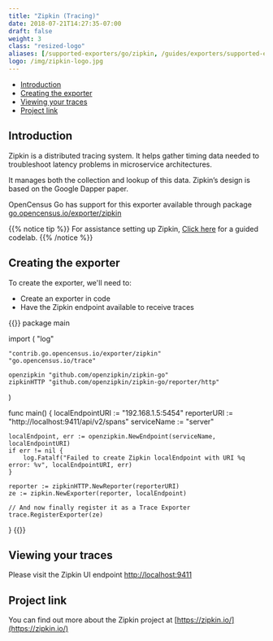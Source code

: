 ```yaml
---
title: "Zipkin (Tracing)"
date: 2018-07-21T14:27:35-07:00
draft: false
weight: 3
class: "resized-logo"
aliases: [/supported-exporters/go/zipkin, /guides/exporters/supported-exporters/go/zipkin]
logo: /img/zipkin-logo.jpg
---
```


- [Introduction](#introduction)
- [Creating the exporter](#creating-the-exporter)
- [Viewing your traces](#viewing-your-traces)
- [Project link](#project-link)

## Introduction
Zipkin is a distributed tracing system. It helps gather timing data needed to troubleshoot latency problems in microservice architectures.

It manages both the collection and lookup of this data. Zipkin’s design is based on the Google Dapper paper.

OpenCensus Go has support for this exporter available through package [go.opencensus.io/exporter/zipkin](https://godoc.org/go.opencensus.io/exporter/zipkin)

{{% notice tip %}}
For assistance setting up Zipkin, [Click here](/codelabs/zipkin) for a guided codelab.
{{% /notice %}}

## Creating the exporter
To create the exporter, we'll need to:

* Create an exporter in code
* Have the Zipkin endpoint available to receive traces

{{<highlight go>}}
package main

import (
	"log"

	"contrib.go.opencensus.io/exporter/zipkin"
	"go.opencensus.io/trace"

	openzipkin "github.com/openzipkin/zipkin-go"
	zipkinHTTP "github.com/openzipkin/zipkin-go/reporter/http"
)

func main() {
	localEndpointURI := "192.168.1.5:5454"
	reporterURI := "http://localhost:9411/api/v2/spans"
	serviceName := "server"

	localEndpoint, err := openzipkin.NewEndpoint(serviceName, localEndpointURI)
	if err != nil {
		log.Fatalf("Failed to create Zipkin localEndpoint with URI %q error: %v", localEndpointURI, err)
	}

	reporter := zipkinHTTP.NewReporter(reporterURI)
	ze := zipkin.NewExporter(reporter, localEndpoint)

	// And now finally register it as a Trace Exporter
	trace.RegisterExporter(ze)
}
{{</highlight>}}

## Viewing your traces
Please visit the Zipkin UI endpoint [http://localhost:9411](http://localhost:9411)

## Project link
You can find out more about the Zipkin project at [https://zipkin.io/](https://zipkin.io/)
